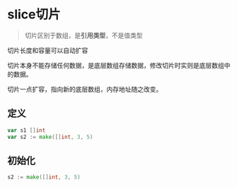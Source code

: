# slice切片

> 切片区别于数组，是**引用类型**，不是值类型

切片长度和容量可以自动扩容

切片本身不能存储任何数据，是底层数组存储数据，修改切片时实则是底层数组中的数据。

切片一点扩容，指向新的底层数组，内存地址随之改变。

## 定义

```go
var s1 []int
var s2 := make([]int, 3, 5)
```



## 初始化

```go
s2 := make([]int, 3, 5)
```

